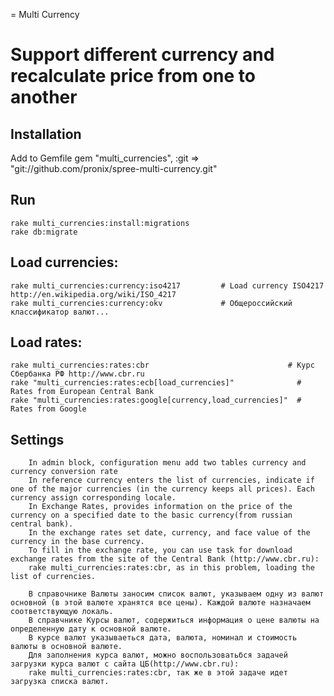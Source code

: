 = Multi Currency

Support different currency and recalculate price from one to another
===========================================
Installation
---------
Add to Gemfile
    gem "multi_currencies", :git => "git://github.com/pronix/spree-multi-currency.git"

Run
---
    rake multi_currencies:install:migrations
    rake db:migrate

Load currencies:
---------------
    rake multi_currencies:currency:iso4217         # Load currency ISO4217 http://en.wikipedia.org/wiki/ISO_4217
    rake multi_currencies:currency:okv             # Общероссийский классификатор валют...

Load rates:
----------
    rake multi_currencies:rates:cbr                               # Курс Сбербанка РФ http://www.cbr.ru
    rake "multi_currencies:rates:ecb[load_currencies]"              # Rates from European Central Bank
    rake "multi_currencies:rates:google[currency,load_currencies]"  # Rates from Google


Settings
---------
        In admin block, configuration menu add two tables currency and currency conversion rate
        In reference currency enters the list of currencies, indicate if one of the major currencies (in the currency keeps all prices). Each currency assign corresponding locale.
        In Exchange Rates, provides information on the price of the currency on a specified date to the basic currency(from russian central bank).
        In the exchange rates set date, currency, and face value of the currency in the base currency.
        To fill in the exchange rate, you can use task for download exchange rates from the site of the Central Bank (http://www.cbr.ru):
        rake multi_currencies:rates:cbr, as in this problem, loading the list of currencies.

        В справочнике Валюты заносим список валют, указываем одну из валют основной (в этой валюте хранятся все цены). Каждой валюте назначаем соответствующую локаль.
        В справчнике Курсы валют, содержиться информация о цене валюты на определенную дату к основной валюте.
        В курсе валют указываеться дата, валюта, номинал и стоимость валюты в основной валюте.
        Для заполнения курса валют, можно воспользоватьбся задачей загрузки курса валют с сайта ЦБ(http://www.cbr.ru):
        rake multi_currencies:rates:cbr, так же в этой задаче идет загрузка списка валют.
